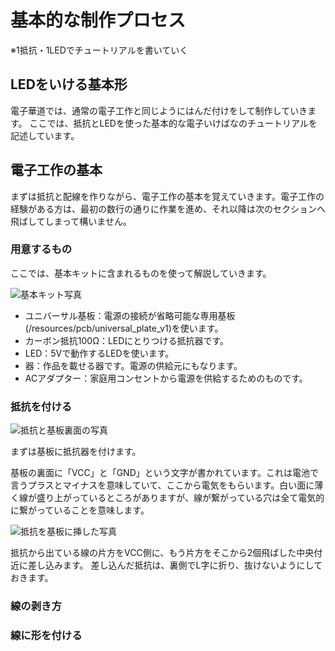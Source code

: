 # 基本的な制作プロセス

※1抵抗・1LEDでチュートリアルを書いていく

## LEDをいける基本形

電子華道では、通常の電子工作と同じようにはんだ付けをして制作していきます。
ここでは、抵抗とLEDを使った基本的な電子いけばなのチュートリアルを記述しています。

## 電子工作の基本

まずは抵抗と配線を作りながら、電子工作の基本を覚えていきます。電子工作の経験がある方は、最初の数行の通りに作業を進め、それ以降は次のセクションへ飛ばしてしまって構いません。

### 用意するもの

ここでは、基本キットに含まれるものを使って解説していきます。

![基本キット写真]()

- ユニバーサル基板：電源の接続が省略可能な専用基板(/resources/pcb/universal_plate_v1)を使います。
- カーボン抵抗100Ω：LEDにとりつける抵抗器です。
- LED：5Vで動作するLEDを使います。
- 器：作品を載せる器です。電源の供給元にもなります。
- ACアダプター：家庭用コンセントから電源を供給するためのものです。

### 抵抗を付ける

![抵抗と基板裏面の写真]()

まずは基板に抵抗器を付けます。

基板の裏面に「VCC」と「GND」という文字が書かれています。これは電池で言うプラスとマイナスを意味していて、ここから電気をもらいます。白い面に薄く線が盛り上がっているところがありますが、線が繋がっている穴は全て電気的に繋がっていることを意味します。

![抵抗を基板に挿した写真]()

抵抗から出ている線の片方をVCC側に、もう片方をそこから2個飛ばした中央付近に差し込みます。
差し込んだ抵抗は、裏側でL字に折り、抜けないようにしておきます。

### 線の剥き方

### 線に形を付ける